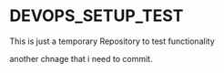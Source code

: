 # DEVOPS_SETUP_TEST
This is just a temporary Repository to test functionality

another chnage that i need to commit.
